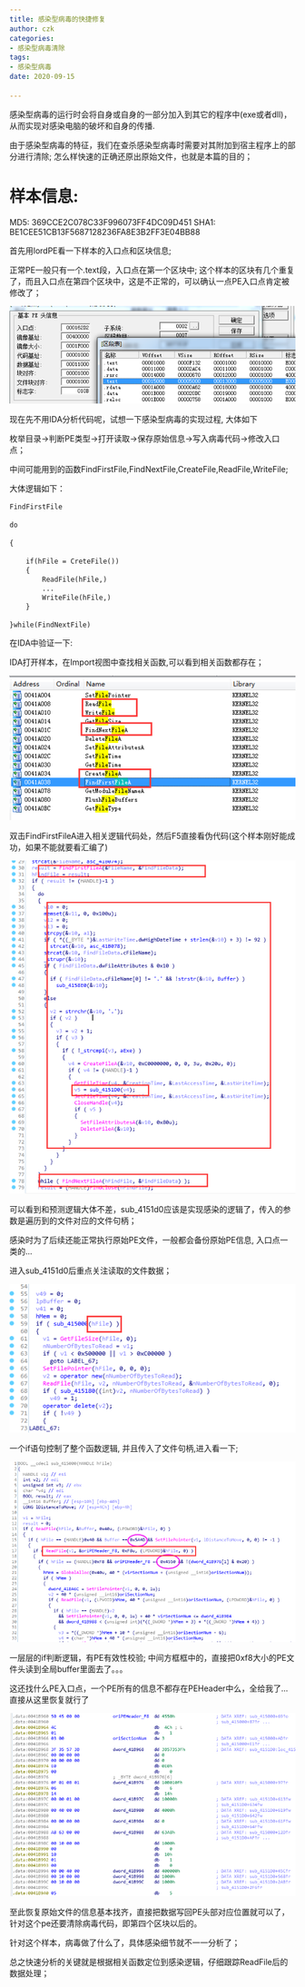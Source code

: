 ```yaml
---
title: 感染型病毒的快捷修复
author: czk
categories:
- 感染型病毒清除
tags: 
- 感染型病毒
date: 2020-09-15

---
```


​	感染型病毒的运行时会将自身或自身的一部分加入到其它的程序中(exe或者dll)，从而实现对感染电脑的破坏和自身的传播.

​	由于感染型病毒的特征，我们在查杀感染型病毒时需要对其附加到宿主程序上的部分进行清除; 怎么样快速的正确还原出原始文件，也就是本篇的目的；

<!-- more -->



# 样本信息:

MD5: 369CCE2C078C33F996073FF4DC09D451
SHA1: BE1CEE51CB13F5687128236FA8E3B2FF3E04BB88





首先用lordPE看一下样本的入口点和区块信息;

正常PE一般只有一个.text段，入口点在第一个区块中; 这个样本的区块有几个重复了，而且入口点在第四个区块中，这是不正常的，可以确认一点PE入口点肯定被修改了；

![image-20200915163632128](/pic/czk/virusrepair/lordpe.png)



现在先不用IDA分析代码呢，试想一下感染型病毒的实现过程, 大体如下

​	枚举目录->判断PE类型->打开读取->保存原始信息->写入病毒代码->修改入口点；

中间可能用到的函数FindFirstFile,FindNextFile,CreateFile,ReadFile,WriteFile;

大体逻辑如下：

```
FindFirstFile

do

{

	if(hFile = CreteFile())
	{
		ReadFile(hFile,)
		...
		WriteFile(hFile,)
	}

}while(FindNextFile)
```



在IDA中验证一下:

IDA打开样本，在Import视图中查找相关函数,可以看到相关函数都存在；

![image-20200915165431665](/pic/czk/virusrepair/IDA_Import.png)

​	双击FindFirstFileA进入相关逻辑代码处，然后F5直接看伪代码(这个样本刚好能成功，如果不能就要看汇编了)

![image-20200915165731370](/pic/czk/virusrepair/FindFirstFile.png)

可以看到和预测逻辑大体不差，sub_4151d0应该是实现感染的逻辑了，传入的参数是遍历到的文件对应的文件句柄；

感染时为了后续还能正常执行原始PE文件，一般都会备份原始PE信息, 入口点一类的...

进入sub_4151d0后重点关注读取的文件数据；

![image-20200915170943182](/pic/czk/virusrepair/BackupOptionHeader.png)

一个if语句控制了整个函数逻辑, 并且传入了文件句柄,进入看一下;

![image-20200915171257139](/pic/czk/virusrepair/ReadOriPEHeader.png)



一层层的if判断逻辑，有PE有效性校验; 中间方框框中的，直接把0xf8大小的PE文件头读到全局buffer里面去了。。。

这还找什么PE入口点，一个PE所有的信息不都存在PEHeader中么，全给我了... 直接从这里恢复就行了



![image-20200915171726774](/pic/czk/virusrepair/oriPEHeader.png)



至此恢复原始文件的信息基本找齐，直接把数据写回PE头部对应位置就可以了，针对这个pe还要清除病毒代码，即第四个区块以后的。

针对这个样本，病毒做了什么了，具体感染细节就不一一分析了；

总之快速分析的关键就是根据相关函数定位到感染逻辑，仔细跟踪ReadFile后的数据处理；





